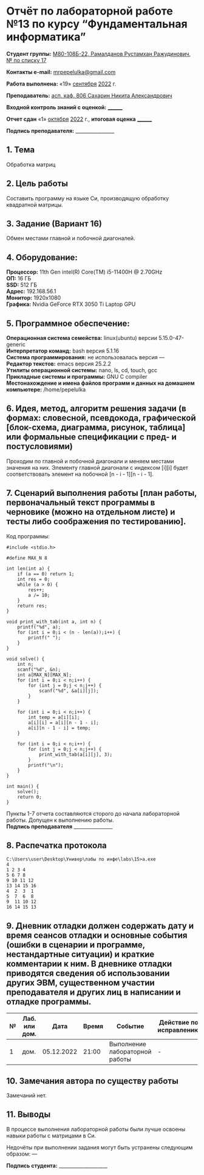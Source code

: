 # Отчёт по лабораторной работе №13 по курсу “Фундаментальная информатика”

<b>Студент группы:</b> <ins>M80-108Б-22, Рамалданов Рустамхан Ражудинович, № по списку 17</ins> 

<b>Контакты e-mail:</b> <ins>mrpepelulka@gmail.com</ins>

<b>Работа выполнена:</b> «19» <ins>сентября</ins> <ins>2022</ins> г.

<b>Преподаватель:</b> <ins>асп. каф. 806 Сахарин Никита Александрович</ins>

<b>Входной контроль знаний с оценкой:</b> <ins>______</ins>

<b>Отчет сдан</b> «1» <ins>октября</ins> <ins>2022</ins> г., <b>итоговая оценка</b> <ins>______</ins>

<b>Подпись преподавателя:</b> ________________

## 1. Тема
Обработка матриц
## 2. Цель работы
Составить программу на языке Си, производящую обработку квадратной матрицы.
## 3. Задание (Вариант 16)
Обмен местами главной и побочной диагоналей.
## 4. Оборудование:
<b>Процессор:</b> 11th Gen intel(R) Core(TM) i5-11400H @ 2.70GHz<br/>
<b>ОП:</b> 16 ГБ<br/>
<b>SSD:</b> 512 ГБ<br/>
<b>Адрес:</b> 192.168.56.1 <br/>
<b>Монитор:</b> 1920x1080<br/>
<b>Графика:</b> Nvidia GeForce RTX 3050 Ti Laptop GPU <br/>

## 5. Программное обеспечение:
<b>Операционная система семейства:</b> linux(ubuntu) версии 5.15.0-47-generic<br/>
<b>Интерпретатор команд:</b> bash версия 5.1.16<br/>
<b>Система программирования:</b> не использовалась версия —<br/>
<b>Редактор текстов:</b> emacs версия 25.2.2<br/>
<b>Утилиты операционной системы:</b> nano, ls, cd, touch, gcc <br/>
<b>Прикладные системы и программы:</b> GNU C compiler <br/>
<b>Местонахождение и имена файлов программ и данных на домашнем компьютере:</b> /home/pepelulka<br/>

## 6. Идея, метод, алгоритм решения задачи (в формах: словесной, псевдокода, графической [блок-схема, диаграмма, рисунок, таблица] или формальные спецификации с пред- и постусловиями)

Проходим по главной и побочной диагонали и меняем местами значения на них. Элементу главной диагонали с индексом [i][i] будет соответствовать элемент на побочной [n - i - 1][n - i - 1].

## 7. Сценарий выполнения работы [план работы, первоначальный текст программы в черновике (можно на отдельном листе) и тесты либо соображения по тестированию]. 

Код программы:
```
#include <stdio.h>

#define MAX_N 8

int len(int a) {
    if (a == 0) return 1;
    int res = 0;
    while (a > 0) {
        res++;
        a /= 10;
    }
    return res;
}

void print_with_tab(int a, int n) {
    printf("%d", a);
    for (int i = 0;i < (n - len(a));i++) {
        printf(" ");
    }
}

void solve() {
    int n;
    scanf("%d", &n);
    int a[MAX_N][MAX_N];
    for (int i = 0;i < n;i++) {
        for (int j = 0;j < n;j++) {
            scanf("%d", &a[i][j]);
        }
    }
    
    for (int i = 0;i < n;i++) {
        int temp = a[i][i];
        a[i][i] = a[i][n - 1 - i];
        a[i][n - 1 - i] = temp;
    }

    for (int i = 0;i < n;i++) {
        for (int j = 0;j < n;j++) {
            print_with_tab(a[i][j], 3);
        }
        printf("\n");
    }
}

int main() {
    solve();
    return 0;
}
```

Пункты 1-7 отчета составляются сторого до начала лабораторной работы.
Допущен к выполнению работы.  
<b>Подпись преподавателя</b> ________________

## 8. Распечатка протокола 

```
C:\Users\user\Desktop\Универ\лабы по инфе\labs\15>a.exe
4
1 2 3 4
5 6 7 8
9 10 11 12
13 14 15 16
4  2  3  1  
5  7  6  8
9  11 10 12
16 14 15 13
```

## 9. Дневник отладки должен содержать дату и время сеансов отладки и основные события (ошибки в сценарии и программе, нестандартные ситуации) и краткие комментарии к ним. В дневнике отладки приводятся сведения об использовании других ЭВМ, существенном участии преподавателя и других лиц в написании и отладке программы.

| № |  Лаб. или дом. | Дата | Время | Событие | Действие по исправлению | Примечание |
| ------ | ------ | ------ | ------ | ------ | ------ | ------ |
| 1 | дом. | 05.12.2022 | 21:00 | Выполнение лабораторной работы | - | - |
## 10. Замечания автора по существу работы

Замечаний нет.

## 11. Выводы

В процессе выполнения лабораторной работы были лучше освоены навыки работы с матрицами в Си.

Недочёты при выполнении задания могут быть устранены следующим образом: —

<b>Подпись студента:</b> ____________________
